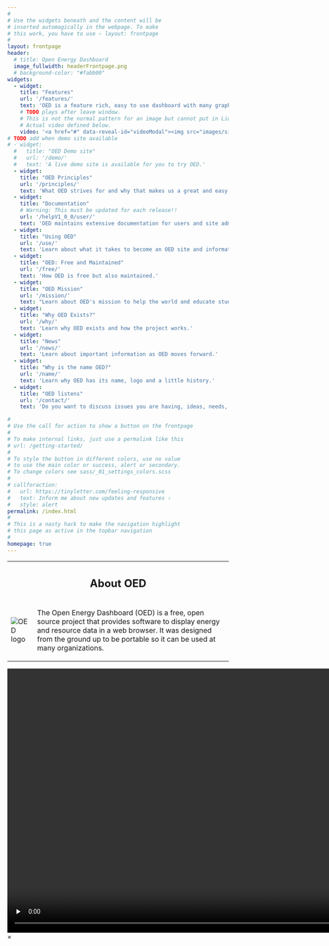 ```yaml
---
#
# Use the widgets beneath and the content will be
# inserted automagically in the webpage. To make
# this work, you have to use › layout: frontpage
#
layout: frontpage
header:
  # title: Open Energy Dashboard
  image_fullwidth: headerFrontpage.png
  # background-color: "#fabb00"
widgets:
  - widget:
    title: "Features"
    url: '/features/'
    text: 'OED is a feature rich, easy to use dashboard with many graphics for site visitors.'
    # TODO plays after leave window.
    # This is not the normal pattern for an image but cannot put in Liquid variables.
    # Actual video defined below.
    video: '<a href="#" data-reveal-id="videoModal"><img src="images/siteFeatures.png" alt=""/></a>'
# TODO add when demo site available
# - widget:
  #   title: "OED Demo site"
  #   url: '/demo/'
  #   text: 'A live demo site is available for you to try OED.'
  - widget:
    title: "OED Principles"
    url: '/principles/'
    text: 'What OED strives for and why that makes us a great and easy to use dashboard.'
  - widget:
    title: "Documentation"
    # Warning: This must be updated for each release!!
    url: '/helpV1_0_0/user/'
    text: 'OED maintains extensive documentation for users and site administrators that is also linked by help icons in the dashboard.'
  - widget:
    title: "Using OED"
    url: '/use/'
    text: 'Learn about what it takes to become an OED site and information if you are an OED site.'
  - widget:
    title: "OED: Free and Maintained"
    url: '/free/'
    text: 'How OED is free but also maintained.'
  - widget:
    title: "OED Mission"
    url: '/mission/'
    text: "Learn about OED's mission to help the world and educate students."
  - widget:
    title: "Why OED Exists?"
    url: '/why/'
    text: 'Learn why OED exists and how the project works.'
  - widget:
    title: "News"
    url: '/news/'
    text: 'Learn about important information as OED moves forward.'
  - widget:
    title: "Why is the name OED?"
    url: '/name/'
    text: 'Learn why OED has its name, logo and a little history.'
  - widget:
    title: "OED listens"
    url: '/contact/'
    text: 'Do you want to discuss issues you are having, ideas, needs, using OED, contributing or anything else then we welcome you reaching out to the project.'

#
# Use the call for action to show a button on the frontpage
#
# To make internal links, just use a permalink like this
# url: /getting-started/
#
# To style the button in different colors, use no value
# to use the main color or success, alert or secondary.
# To change colors see sass/_01_settings_colors.scss
#
# callforaction:
#   url: https://tinyletter.com/feeling-responsive
#   text: Inform me about new updates and features ›
#   style: alert
permalink: /index.html
#
# This is a nasty hack to make the navigation highlight
# this page as active in the topbar navigation
#
homepage: true
---
```

<!-- TODO This probably could be done in a better way. -->
<table>
  <tbody>
    <tr>
      <td colspan="2" style="text-align: center;"><h2>About OED</h2></td>
    </tr>
    <tr>
      <td><img alt="OED logo" src="{{ site.urlimg }}OEDUprightClear.png"></td>
      <td><p>The Open Energy Dashboard (OED) is a free, open source project that provides software to display energy and resource data in a web browser. It was designed from the ground up to be portable so 
      it can be used at many organizations.</p></td>
    </tr>
  </tbody>
</table>

<!-- This defines the actaul video to show. -->
<div id="videoModal" class="reveal-modal large" data-reveal="">
  <video width="900" height="600" controls preload="none">
    <source src="{{ site.urlimg }}siteFeatures.mp4" type="video/mp4">
    Your browser does not support the video tag.
  </video>
  <a class="close-reveal-modal">&#215;</a>
</div>
